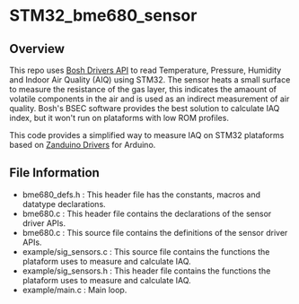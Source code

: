 # STM32_bme680_sensor

## Overview
This repo uses [Bosh Drivers API](https://github.com/BoschSensortec/BME680_driver) to read Temperature, Pressure, Humidity and Indoor Air Quality (AIQ) using STM32. The sensor heats a small surface to measure the resistance of the gas layer, this indicates the amaount of volatile components in the air and is used as an indirect measurement of air quality. Bosh's BSEC software provides the best solution to calculate IAQ index, but it won't run on plataforms with low ROM profiles.

This code provides a simplified way to measure IAQ on STM32 plataforms based on [Zanduino Drivers](https://github.com/Zanduino/BME680) for Arduino.

## File Information
* bme680_defs.h : This header file has the constants, macros and datatype declarations.
* bme680.c : This header file contains the declarations of the sensor driver APIs.
* bme680.c : This source file contains the definitions of the sensor driver APIs.
* example/sig_sensors.c : This source file contains the functions the plataform uses to measure and calculate IAQ.
* example/sig_sensors.h : This header file contains the functions the plataform uses to measure and calculate IAQ.
* example/main.c : Main loop.
